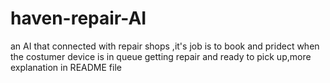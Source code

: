 # haven-repair-AI
an AI that connected with repair shops ,it's job is to book and pridect when the costumer device is in queue getting repair and ready to pick up,more explanation in README file
